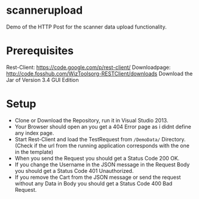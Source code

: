 scannerupload
=============

Demo of the HTTP Post for the scanner data upload functionality.

Prerequisites
=============

Rest-Client: https://code.google.com/p/rest-client/
Downloadpage: http://code.fosshub.com/WizToolsorg-RESTClient/downloads
Download the Jar of Version 3.4 GUI Edition

Setup
=====

- Clone or Download the Repository, run it in Visual Studio 2013.
- Your Browser should open an you get a 404 Error page as i didnt define any index page.
- Start Rest-Client and load the TestRequest from ```/DemoData/``` Directory. (Check if the url from the running application corresponds with the one in the template)
- When you send the Request you should get a Status Code 200 OK.
- If you change the Username in the JSON message in the Request Body you should get a Status Code 401 Unauthorized.
- If you remove the Cart from the JSON message or send the request without any Data in Body you should get a Status Code 400 Bad Request.

